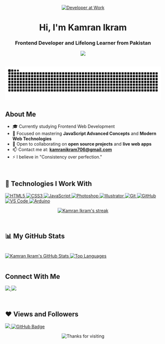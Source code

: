 <p align="center">
  <a href="https://github.com/kamranikramofficial">
    <img src="https://i.gifer.com/2un9.gif" alt="Developer at Work" style="width: 300px; height: 280px;">
  </a>
</p>

<h1 align="center">Hi, I'm Kamran Ikram</h1>
<h3 align="center">Frontend Developer and Lifelong Learner from Pakistan</h3>

<p align="center">
  <a href="https://github.com/kamranikramofficial">
    <img src="https://readme-typing-svg.demolab.com?font=Fira+Code&weight=500&pause=1000&color=00F2FF&center=true&vCenter=true&width=500&lines=Frontend+Web+Developer;JavaScript+Mastery+In+Progress;Self-Taught+Programmer;Building+Amazing+Projects;Future+React+Developer" />
  </a>
</p>

<br/>

<picture>
  <source media="(prefers-color-scheme: dark)" srcset="https://github.com/kamranikramofficial/kamranikramofficial/blob/output/github-contribution-grid-snake-dark.svg?palette=github-dark">
  <source media="(prefers-color-scheme: light)" srcset="https://github.com/kamranikramofficial/kamranikramofficial/blob/output/github-contribution-grid-snake.svg">
  <img alt="Snake animation" src="https://github.com/kamranikramofficial/kamranikramofficial/blob/output/github-contribution-grid-snake.svg">
</picture>


<br/>

## About Me

- 🎓 Currently studying Frontend Web Development
- 🌱 Focused on mastering **JavaScript Advanced Concepts** and **Modern Web Technologies**
- 👯 Open to collaborating on **open source projects** and **live web apps**
- 📫 Contact me at: **kamranikram706@gmail.com**
- ⚡ I believe in "Consistency over perfection."

<br/>

## 🚀 Technologies I Work With

<p align="left">
  <a href="https://developer.mozilla.org/en-US/docs/Web/HTML" target="_blank">
    <img src="https://img.icons8.com/color/48/html-5.png" alt="HTML5" title="HTML5"/>
  </a>
  <a href="https://developer.mozilla.org/en-US/docs/Web/CSS" target="_blank">
    <img src="https://img.icons8.com/color/48/css3.png" alt="CSS3" title="CSS3"/>
  </a>
  <a href="https://developer.mozilla.org/en-US/docs/Web/JavaScript" target="_blank">
    <img src="https://img.icons8.com/color/48/javascript.png" alt="JavaScript" title="JavaScript"/>
  </a>
  <a href="https://www.adobe.com/products/photoshop.html" target="_blank">
    <img src="https://img.icons8.com/color/48/adobe-photoshop--v1.png" alt="Photoshop" title="Adobe Photoshop"/>
  </a>
  <a href="https://www.adobe.com/products/illustrator.html" target="_blank">
    <img src="https://img.icons8.com/color/48/adobe-illustrator.png" alt="Illustrator" title="Adobe Illustrator"/>
  </a>
  <a href="https://git-scm.com/" target="_blank">
    <img src="https://img.icons8.com/color/48/git.png" alt="Git" title="Git"/>
  </a>
 <a href="https://github.com/" target="_blank">
  <img src="https://img.icons8.com/fluency/48/github.png" alt="GitHub" title="GitHub" />
</a>

  <a href="https://code.visualstudio.com/" target="_blank">
    <img src="https://img.icons8.com/color/48/visual-studio-code-2019.png" alt="VS Code" title="Visual Studio Code"/>
  </a>
  <a href="https://www.arduino.cc/" target="_blank">
    <img src="https://img.icons8.com/color/48/arduino.png" alt="Arduino" title="Arduino"/>
  </a>
</p>

<p align="center">
    <a href="https://github.com/kamranikramofficial">
        <img title="🔥 GitHub Streak Stats" alt="Kamran Ikram's streak" src="https://github-readme-streak-stats.herokuapp.com/?user=kamranikramofficial&theme=tokyonight&hide_border=true"/>
    </a>
</p>

<br/>

## 📊 My GitHub Stats

<br/>

<a href="https://github.com/kamranikramofficial">
  <img alt="Kamran Ikram's GitHub Stats" src="https://github-readme-stats.vercel.app/api?username=kamranikramofficial&show_icons=true&count_private=true&theme=tokyonight&hide_border=true" />
</a>

<a href="https://github.com/kamranikramofficial">
  <img alt="Top Languages" src="https://github-readme-stats.vercel.app/api/top-langs/?username=kamranikramofficial&layout=compact&theme=tokyonight&hide_border=true" />
</a>

<br/>
<br/>

## Connect With Me

<p align="left">
  <a href="https://www.linkedin.com/in/kamranikramofficial/">
    <img src="https://img.icons8.com/fluent/48/000000/linkedin.png"/>
  </a>
  <a href="mailto:kamranikram706@gmail.com">
    <img src="https://img.icons8.com/fluent/48/000000/gmail.png"/>
  </a>
</p>

<br/>

## ❤ Views and Followers

<a href="https://github.com/Meghna-DAS/github-profile-views-counter">
    <img src="https://komarev.com/ghpvc/?username=kamranikramofficial">
</a>
<a href="https://github.com/kamranikramofficial?tab=followers">
    <img src="https://img.shields.io/github/followers/kamranikramofficial?label=Followers&style=social" alt="GitHub Badge">
</a>

<br/>

<p align="center">
  <img src="https://readme-typing-svg.demolab.com?font=Fira+Code&weight=600&pause=1000&color=00F2FF&center=true&vCenter=true&width=600&lines=Thanks+for+visiting+my+GitHub+Profile!;Keep+learning+and+building!;See+you+around+👋" alt="Thanks for visiting" />
</p>
